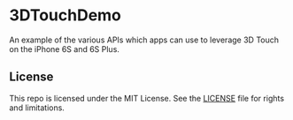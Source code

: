 # 3DTouchDemo

An example of the various APIs which apps can use to leverage 3D Touch on the iPhone 6S and 6S Plus.

## License

This repo is licensed under the MIT License. See the [LICENSE](LICENSE.md) file for rights and limitations.
